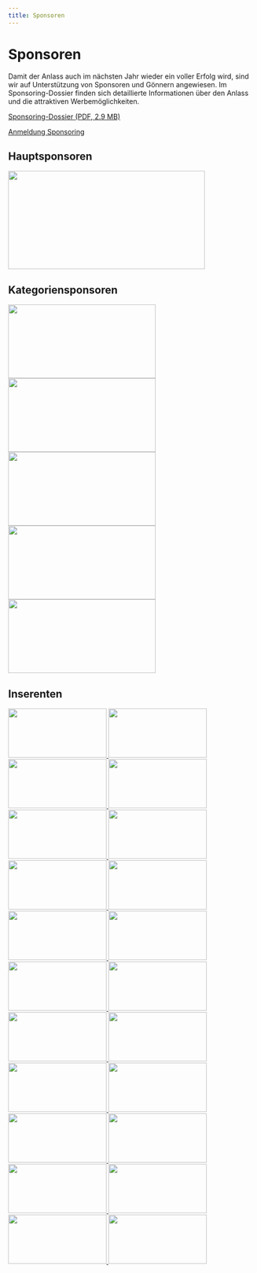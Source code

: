 ```yaml
---
title: Sponsoren
---
```


# Sponsoren

Damit der Anlass auch im nächsten Jahr wieder ein voller Erfolg wird, sind wir auf Unterstützung von Sponsoren und Gönnern angewiesen. Im Sponsoring-Dossier finden sich detaillierte Informationen über den Anlass und die attraktiven Werbemöglichkeiten.

<a href="/docs/AMGETU-Sponsoring-2019.pdf" target="_blank">Sponsoring-Dossier (PDF, 2.9 MB)</a>

<a href="https://amgetu.ch/sponsoring/" target="_blank" class="btn btn-primary">Anmeldung Sponsoring</a>

<h2 class="h6 mt-5 font-weight-normal">Hauptsponsoren</h5>

<div>
  <a href="http://www.reap.ch/" target="_blank" class="d-inline-block mr-4 mb-3">
    <img src="/img/sponsoring/reap.png" width="400" height="200" class="img-fluid">
  </a>
</div>


<h2 class="h6 mt-5 font-weight-normal">Kategoriensponsoren</h5>

<div>
  <a href="https://www.aew.ch/" target="_blank" class="d-inline-block mr-4 mb-3">
    <img src="/img/sponsoring/aew.png" width="300" height="150" class="img-fluid">
  </a>
  <a href="https://frees.ch/" target="_blank" class="d-inline-block mr-4 mb-3">
    <img src="/img/sponsoring/frees.jpg" width="300" height="150" class="img-fluid">
  </a>
  <a href="http://veranstaltungstechnik.ch/" target="_blank" class="d-inline-block mr-4 mb-3">
    <img src="/img/sponsoring/megatron.jpg" width="300" height="150" class="img-fluid">
  </a>
  <a href="http://mueli-kafi.ch/" target="_blank" class="d-inline-block mr-4 mb-3">
    <img src="/img/sponsoring/mueli.jpg" width="300" height="150" class="img-fluid">
  </a>
  <a href="https://pomcanys.ch/" target="_blank" class="d-inline-block mr-4 mb-3">
    <img src="/img/sponsoring/pomcanys.png" width="300" height="150" class="img-fluid">
  </a>
</div>


<h2 class="h6 mt-5 font-weight-normal">Inserenten</h5>

<div>
  <a href="http://www.buechi-fischer.ch/" target="_blank" class="d-inline-block mr-4 mb-3">
    <img src="/img/sponsoring/buechifischer.jpg" width="200" height="100" class="img-fluid">
  </a>
  <a href="http://www.calmart.ch/" target="_blank" class="d-inline-block mr-4 mb-3">
    <img src="/img/sponsoring/calmart.png" width="200" height="100" class="img-fluid">
  </a>
  <a href="https://egloff-gartendesign.ch/" target="_blank" class="d-inline-block mr-4 mb-3">
    <img src="/img/sponsoring/egloff.png" width="200" height="100" class="img-fluid">
  </a>
  <a href="http://www.filexis.ch/" target="_blank" class="d-inline-block mr-4 mb-3">
    <img src="/img/sponsoring/filexis.png" width="200" height="100" class="img-fluid">
  </a>
  <a href="http://www.dachbaugehring.ch/" target="_blank" class="d-inline-block mr-4 mb-3">
    <img src="/img/sponsoring/gehring.png" width="200" height="100" class="img-fluid">
  </a>
  <a href="http://www.gwundertuete.ch/" target="_blank" class="d-inline-block mr-4 mb-3">
    <img src="/img/sponsoring/gwundertuete.jpg" width="200" height="100" class="img-fluid">
  </a>
  <a href="https://www.h2b.ch/" target="_blank" class="d-inline-block mr-4 mb-3">
    <img src="/img/sponsoring/h2b.png" width="200" height="100" class="img-fluid">
  </a>
  <a href="https://renault-mueller.ch/" target="_blank" class="d-inline-block mr-4 mb-3">
    <img src="/img/sponsoring/danielmueller.jpg" width="200" height="100" class="img-fluid">
  </a>
  <a href="http://elektro-imboden.ch/" target="_blank" class="d-inline-block mr-4 mb-3">
    <img src="/img/sponsoring/imboden.png" width="200" height="100" class="img-fluid">
  </a>
  <a href="http://insideshop.ch/" target="_blank" class="d-inline-block mr-4 mb-3">
    <img src="/img/sponsoring/inside.png" width="200" height="100" class="img-fluid">
  </a>
  <a href="https://www.raiffeisen.ch/" target="_blank" class="d-inline-block mr-4 mb-3">
    <img src="/img/sponsoring/raiffeisen.png" width="200" height="100" class="img-fluid">
  </a>
  <a href="http://www.lernvilla.ch/" target="_blank" class="d-inline-block mr-4 mb-3">
    <img src="/img/sponsoring/lernvilla.jpg" width="200" height="100" class="img-fluid">
  </a>
  <a href="https://mojuro.ch/" target="_blank" class="d-inline-block mr-4 mb-3">
    <img src="/img/sponsoring/mojuro.png" width="200" height="100" class="img-fluid">
  </a>
  <a href="https://www.shapeandcolor.ch" target="_blank" class="d-inline-block mr-4 mb-3">
    <img src="/img/sponsoring/motsch.png" width="200" height="100" class="img-fluid">
  </a>
  <a href="http://www.thermog.ch/" target="_blank" class="d-inline-block mr-4 mb-3">
    <img src="/img/sponsoring/thermog.png" width="200" height="100" class="img-fluid">
  </a>
  <a href="http://www.coiffuretrendline.ch/" target="_blank" class="d-inline-block mr-4 mb-3">
    <img src="/img/sponsoring/trendline.png" width="200" height="100" class="img-fluid">
  </a>
  <a href="https://www.sawema.ch/" target="_blank" class="d-inline-block mr-4 mb-3">
    <img src="/img/sponsoring/sawema.png" width="200" height="100" class="img-fluid">
  </a>
  <a href="http://www.schoop.com/" target="_blank" class="d-inline-block mr-4 mb-3">
    <img src="/img/sponsoring/schoop.jpg" width="200" height="100" class="img-fluid">
  </a>
  <a href="https://www.schuppisser.ch/" target="_blank" class="d-inline-block mr-4 mb-3">
    <img src="/img/sponsoring/schuppisser.png" width="200" height="100" class="img-fluid">
  </a>
    <a href="https://www.velo-franz.ch/" target="_blank" class="d-inline-block mr-4 mb-3">
      <img src="/img/sponsoring/velofranz.png" width="200" height="100" class="img-fluid">
    </a>
  <a href="https://vogler-bauleitungen.ch/" target="_blank" class="d-inline-block mr-4 mb-3">
    <img src="/img/sponsoring/vogler.png" width="200" height="100" class="img-fluid">
  </a>
  <a href="https://www.zebragartenbau.ch" target="_blank" class="d-inline-block mr-4 mb-3">
    <img src="/img/sponsoring/zebra.png" width="200" height="100" class="img-fluid">
  </a>
</div>
